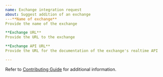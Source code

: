 ```yaml
---
name: Exchange integration request
about: Suggest addition of an exchange
---**Name of exchange**
Provide the name of the exchange

**Exchange URL**
Provide the URL to the exchange

**Exchange API URL**
Provide the URL for the documentation of the exchange's realtime API

---
```


Refer to [Contributing Guide](https://github.com/AnimaTow/ccxws2/blob/master/CONTRIBUTING.md) for additional information.
